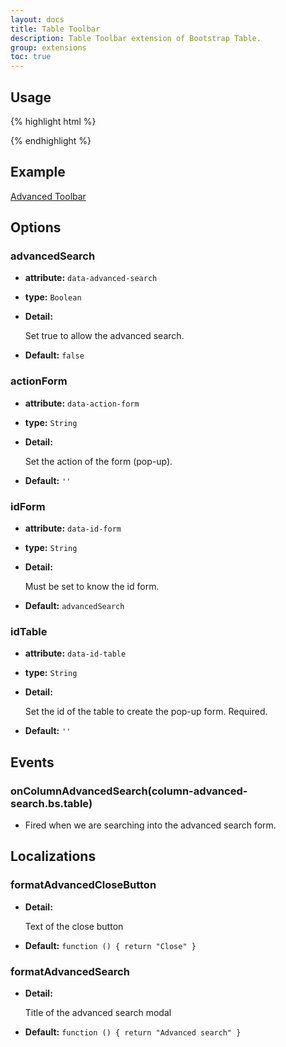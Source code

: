 ```yaml
---
layout: docs
title: Table Toolbar
description: Table Toolbar extension of Bootstrap Table.
group: extensions
toc: true
---
```


## Usage

{% highlight html %}
<script src="extensions/toolbar/bootstrap-table-toolbar.js"></script>
{% endhighlight %}

## Example

[Advanced Toolbar](https://examples.bootstrap-table.com/#extensions/toolbar.html)

## Options

### advancedSearch

- **attribute:** `data-advanced-search`

- **type:** `Boolean`

- **Detail:**

  Set true to allow the advanced search.

- **Default:** `false`

### actionForm

- **attribute:** `data-action-form`

- **type:** `String`

- **Detail:**

  Set the action of the form (pop-up).

- **Default:** `''`

### idForm

- **attribute:** `data-id-form`

- **type:** `String`

- **Detail:**

  Must be set to know the id form.

- **Default:** `advancedSearch`

### idTable

- **attribute:** `data-id-table`

- **type:** `String`

- **Detail:**

  Set the id of the table to create the pop-up form. Required.

- **Default:** `''`

## Events

### onColumnAdvancedSearch(column-advanced-search.bs.table)

* Fired when we are searching into the advanced search form.

## Localizations

### formatAdvancedCloseButton

- **Detail:**

  Text of the close button

- **Default:** `function () { return "Close" }`

### formatAdvancedSearch

- **Detail:**

  Title of the advanced search modal

- **Default:** `function () { return "Advanced search" }`
